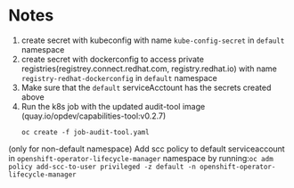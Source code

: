 # Notes

1. create secret with kubeconfig with name `kube-config-secret` in `default` namespace
2. create secret with dockerconfig to access private registries(registrey.connect.redhat.com, registry.redhat.io) with name `registry-redhat-dockerconfig` in `default` namespace
3. Make sure that the `default` serviceAcctount has the secrets created above
4. Run the k8s job with the updated audit-tool image (quay.io/opdev/capabilities-tool:v0.2.7)
    ```
    oc create -f job-audit-tool.yaml
    ```


(only for non-default namespace) Add scc policy to default serviceaccount in `openshift-operator-lifecycle-manager` namespace by running:`oc adm policy add-scc-to-user privileged -z default -n openshift-operator-lifecycle-manager`